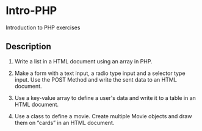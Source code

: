 # Intro-PHP

Introduction to PHP exercises
## Description

1. Write a list in a HTML document using an array in PHP.

2. Make a form with a text input, a radio type input and a selector type input. Use the POST Method and write the sent data to an HTML document.

3. Use a key-value array to define a user's data and write it to a table in an HTML document.

4. Use a class to define a movie. Create multiple Movie objects and draw them on “cards” in an HTML document.
